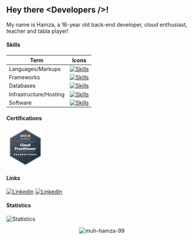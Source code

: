 ## Hey there &#60;Developers /&#62;! 

My name is Hamza, a 16-year old back-end developer, cloud enthusiast, teacher and tabla player! 

#### Skills

|  Term  |      Icons      |
|----------|:-------------:|
| Languages/Markups |  [![Skills](https://skillicons.dev/icons?i=javascript,python,html,css,markdown&theme=dark)](https://skillicons.dev) |
| Frameworks | [![Skills](https://skillicons.dev/icons?i=nodejs,react,expressjs,fastapi&theme=dark)](https://skillicons.dev)   |
| Databases | [![Skills](https://skillicons.dev/icons?i=mongodb,postgres,prisma&theme=dark)](https://skillicons.dev) |
| Infrastructure/Hosting | [![Skills](https://skillicons.dev/icons?i=docker,aws,netlify&theme=dark)](https://skillicons.dev) |
| Software | [![Skills](https://skillicons.dev/icons?i=git,github,figma,vscode&theme=dark)](https://skillicons.dev) |
  
#### Certifications
<img src="./certifications/aws-ccp.png" width=100>

#### Links
[![LinkedIn](https://skillicons.dev/icons?i=linkedin)](https://www.linkedin.com/in/muhammad-hamza-18bb1a21b/)
[![LinkedIn](https://skillicons.dev/icons?i=instagram)](https://www.instagram.com/fullstack_tabla/)

#### Statistics
![Statistics](https://github-readme-stats.vercel.app/api?username=Muh-Hamza-99&show_icons=true&theme=tokyonight)

<p align="center"> <img src="https://komarev.com/ghpvc/?username=muh-hamza-99&label=Profile%20views&color=0e75b6&style=flat" alt="muh-hamza-99" /> </p>
